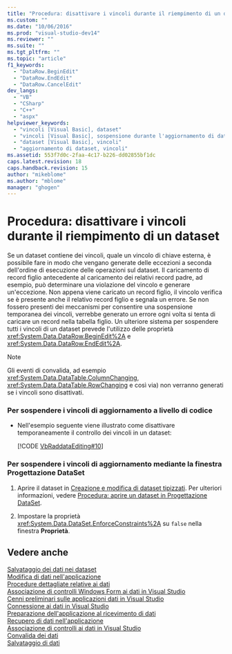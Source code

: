 ```yaml
---
title: "Procedura: disattivare i vincoli durante il riempimento di un dataset | Microsoft Docs"
ms.custom: ""
ms.date: "10/06/2016"
ms.prod: "visual-studio-dev14"
ms.reviewer: ""
ms.suite: ""
ms.tgt_pltfrm: ""
ms.topic: "article"
f1_keywords: 
  - "DataRow.BeginEdit"
  - "DataRow.EndEdit"
  - "DataRow.CancelEdit"
dev_langs: 
  - "VB"
  - "CSharp"
  - "C++"
  - "aspx"
helpviewer_keywords: 
  - "vincoli [Visual Basic], dataset"
  - "vincoli [Visual Basic], sospensione durante l'aggiornamento di dataset"
  - "dataset [Visual Basic], vincoli"
  - "aggiornamento di dataset, vincoli"
ms.assetid: 553f7d0c-2faa-4c17-b226-dd02855bf1dc
caps.latest.revision: 18
caps.handback.revision: 15
author: "mikeblome"
ms.author: "mblome"
manager: "ghogen"
---
```

# Procedura: disattivare i vincoli durante il riempimento di un dataset
Se un dataset contiene dei vincoli, quale un vincolo di chiave esterna, è possibile fare in modo che vengano generate delle eccezioni a seconda dell'ordine di esecuzione delle operazioni sul dataset.  Il caricamento di record figlio antecedente al caricamento dei relativi record padre, ad esempio, può determinare una violazione del vincolo e generare un'eccezione.  Non appena viene caricato un record figlio, il vincolo verifica se è presente anche il relativo record figlio e segnala un errore.  Se non fossero presenti dei meccanismi per consentire una sospensione temporanea dei vincoli, verrebbe generato un errore ogni volta si tenta di caricare un record nella tabella figlio.  Un ulteriore sistema per sospendere tutti i vincoli di un dataset prevede l'utilizzo delle proprietà <xref:System.Data.DataRow.BeginEdit%2A> e <xref:System.Data.DataRow.EndEdit%2A>.  
  
> [!NOTE]
>  Gli eventi di convalida, ad esempio <xref:System.Data.DataTable.ColumnChanging>, <xref:System.Data.DataTable.RowChanging> e così via\) non verranno generati se i vincoli sono disattivati.  
  
### Per sospendere i vincoli di aggiornamento a livello di codice  
  
-   Nell'esempio seguente viene illustrato come disattivare temporaneamente il controllo dei vincoli in un dataset:  
  
     [!CODE [VbRaddataEditing#10](../CodeSnippet/VS_Snippets_VBCSharp/VbRaddataEditing#10)]  
  
### Per sospendere i vincoli di aggiornamento mediante la finestra Progettazione DataSet  
  
1.  Aprire il dataset in [Creazione e modifica di dataset tipizzati](../data-tools/creating-and-editing-typed-datasets.md).  Per ulteriori informazioni, vedere [Procedura: aprire un dataset in Progettazione DataSet](../Topic/How%20to:%20Open%20a%20Dataset%20in%20the%20Dataset%20Designer.md).  
  
2.  Impostare la proprietà <xref:System.Data.DataSet.EnforceConstraints%2A> su `false` nella finestra **Proprietà**.  
  
## Vedere anche  
 [Salvataggio dei dati nei dataset](../data-tools/save-data-back-to-the-database.md)   
 [Modifica di dati nell'applicazione](../data-tools/editing-data-in-your-application.md)   
 [Procedure dettagliate relative ai dati](../Topic/Data%20Walkthroughs.md)   
 [Associazione di controlli Windows Form ai dati in Visual Studio](../data-tools/bind-windows-forms-controls-to-data-in-visual-studio.md)   
 [Cenni preliminari sulle applicazioni dati in Visual Studio](../data-tools/overview-of-data-applications-in-visual-studio.md)   
 [Connessione ai dati in Visual Studio](../data-tools/connecting-to-data-in-visual-studio.md)   
 [Preparazione dell'applicazione al ricevimento di dati](../Topic/Preparing%20Your%20Application%20to%20Receive%20Data.md)   
 [Recupero di dati nell'applicazione](../data-tools/fetching-data-into-your-application.md)   
 [Associazione di controlli ai dati in Visual Studio](../data-tools/bind-controls-to-data-in-visual-studio.md)   
 [Convalida dei dati](../Topic/Validating%20Data.md)   
 [Salvataggio di dati](../data-tools/saving-data.md)